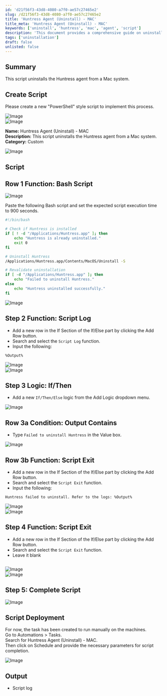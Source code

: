 ```yaml
---
id: 'd21f56f3-43d8-4080-a7f0-ae57c27465e2'
slug: /d21f56f3-43d8-4080-a7f0-ae57c27465e2
title: 'Huntress Agent (Uninstall) - MAC'
title_meta: 'Huntress Agent (Uninstall) - MAC'
keywords: ['uninstall', 'huntress', 'mac', 'agent', 'script']
description: 'This document provides a comprehensive guide on uninstalling the Huntress agent from a Mac system using a custom script. It includes step-by-step instructions for creating and deploying the script, as well as handling potential errors during the uninstallation process.'
tags: ['uninstallation']
draft: false
unlisted: false
---
```


## Summary

This script uninstalls the Huntress agent from a Mac system.

## Create Script

Please create a new "PowerShell" style script to implement this process.

![Image](../../../static/img/Huntress-Agent-(Uninstall)---MAC/image_1.png)  
![Image](../../../static/img/Huntress-Agent-(Uninstall)---MAC/image_2.png)  

**Name:** Huntress Agent (Uninstall) - MAC  
**Description:** This script uninstalls the Huntress agent from a Mac system.  
**Category:** Custom  

![Image](../../../static/img/Huntress-Agent-(Uninstall)---MAC/image_3.png)  

## Script

## Row 1 Function: Bash Script

![Image](../../../static/img/Huntress-Agent-(Uninstall)---MAC/image_4.png)  

Paste the following Bash script and set the expected script execution time to 900 seconds.

```Bash
#!/bin/bash

# Check if Huntress is installed
if [ ! -d "/Applications/Huntress.app" ]; then
    echo "Huntress is already uninstalled."
    exit 0
fi

# Uninstall Huntress
/Applications/Huntress.app/Contents/MacOS/Uninstall -S

# Revalidate uninstallation
if [ -d "/Applications/Huntress.app" ]; then
    echo "Failed to uninstall Huntress."
else
    echo "Huntress uninstalled successfully."
fi
```

![Image](../../../static/img/Huntress-Agent-(Uninstall)---MAC/image_5.png)  

## Step 2 Function: Script Log

- Add a new row in the If Section of the If/Else part by clicking the Add Row button.  
- Search and select the `Script Log` function.  
- Input the following:  

```Shell
%Output%
```

![Image](../../../static/img/Huntress-Agent-(Uninstall)---MAC/image_6.png)  
![Image](../../../static/img/Huntress-Agent-(Uninstall)---MAC/image_7.png)  

## Step 3 Logic: If/Then

- Add a new `If/Then/Else` logic from the Add Logic dropdown menu.  

![Image](../../../static/img/Huntress-Agent-(Uninstall)---MAC/image_8.png)  

## Row 3a Condition: Output Contains

- Type `Failed to uninstall Huntress` in the Value box.  

![Image](../../../static/img/Huntress-Agent-(Uninstall)---MAC/image_9.png)  

## Row 3b Function: Script Exit

- Add a new row in the If Section of the If/Else part by clicking the Add Row button.  
- Search and select the `Script Exit` function.  
- Input the following:  

```Shell
Huntress failed to uninstall. Refer to the logs: %Output%
```

![Image](../../../static/img/Huntress-Agent-(Uninstall)---MAC/image_10.png)  
![Image](../../../static/img/Huntress-Agent-(Uninstall)---MAC/image_11.png)  

## Step 4 Function: Script Exit

- Add a new row in the If Section of the If/Else part by clicking the Add Row button.  
- Search and select the `Script Exit` function.  
- Leave it blank  

```Shell
```

![Image](../../../static/img/Huntress-Agent-(Uninstall)---MAC/image_10.png)  
![Image](../../../static/img/Huntress-Agent-(Uninstall)---MAC/image_12.png)  

## Step 5: Complete Script

![Image](../../../static/img/Huntress-Agent-(Uninstall)---MAC/image_13.png)  

## Script Deployment

For now, the task has been created to run manually on the machines.  
Go to Automations > Tasks.  
Search for Huntress Agent (Uninstall) - MAC.  
Then click on Schedule and provide the necessary parameters for script completion.  

![Image](../../../static/img/Huntress-Agent-(Uninstall)---MAC/image_14.png)  

## Output

- Script log
